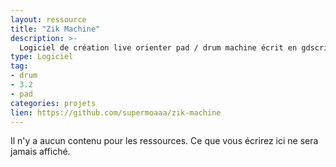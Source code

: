 ```yaml
---
layout: ressource
title: "Zik Machine"
description: >-
  Logiciel de création live orienter pad / drum machine écrit en gdscript.
type: Logiciel
tag:
- drum
- 3.2
- pad
categories: projets
lien: https://github.com/supermoaaa/zik-machine
---
```


Il n'y a aucun contenu pour les ressources.
Ce que vous écrirez ici ne sera jamais affiché.
